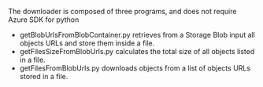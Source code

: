The downloader is composed of three programs, and does not require Azure SDK for python

- getBlobUrlsFromBlobContainer.py retrieves from a Storage Blob input all objects URLs and store them inside a file.
- getFilesSizeFromBlobUrls.py calculates the total size of all objects listed in a file. 
- getFilesFromBlobUrls.py downloads objects from a list of objects URLs stored in a file.
